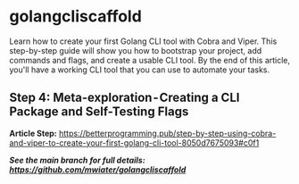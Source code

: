 # golangcliscaffold

Learn how to create your first Golang CLI tool with Cobra and Viper. This step-by-step guide will show you how to bootstrap your project, add commands and flags, and create a usable CLI tool. By the end of this article, you'll have a working CLI tool that you can use to automate your tasks.

## Step 4: Meta-exploration - Creating a CLI Package and Self-Testing Flags

**Article Step:** https://betterprogramming.pub/step-by-step-using-cobra-and-viper-to-create-your-first-golang-cli-tool-8050d7675093#c0f1

**_See the main branch for full details: https://github.com/mwiater/golangcliscaffold_**
